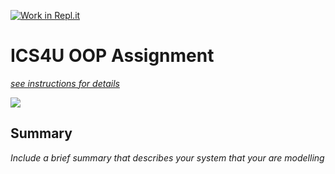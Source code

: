 [![Work in Repl.it](https://classroom.github.com/assets/work-in-replit-14baed9a392b3a25080506f3b7b6d57f295ec2978f6f33ec97e36a161684cbe9.svg)](https://classroom.github.com/online_ide?assignment_repo_id=4838105&assignment_repo_type=AssignmentRepo)
# ICS4U OOP Assignment

[*see instructions for details*](Instructions.md)

![](https://cdn.discordapp.com/attachments/436698615868817408/849707169951121428/Screen_Shot_2021-06-02_at_13.52.14.png)

## Summary
*Include a brief summary that describes your system that your are modelling*
